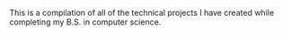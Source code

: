 This is a compilation of all of the technical projects I have created while completing my B.S. in computer science.
